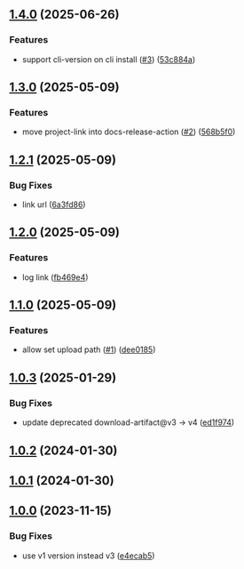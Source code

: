 ## [1.4.0](https://github.com/diplodoc-platform/docs-upload-action/compare/v1.3.0...v1.4.0) (2025-06-26)


### Features

* support cli-version on cli install ([#3](https://github.com/diplodoc-platform/docs-upload-action/issues/3)) ([53c884a](https://github.com/diplodoc-platform/docs-upload-action/commit/53c884a2006aaa1e5efa4a4618f965542b14d069))

## [1.3.0](https://github.com/diplodoc-platform/docs-upload-action/compare/v1.2.1...v1.3.0) (2025-05-09)


### Features

* move project-link into docs-release-action ([#2](https://github.com/diplodoc-platform/docs-upload-action/issues/2)) ([568b5f0](https://github.com/diplodoc-platform/docs-upload-action/commit/568b5f03595ecb16df676ee851473937f74cfee7))

## [1.2.1](https://github.com/diplodoc-platform/docs-upload-action/compare/v1.2.0...v1.2.1) (2025-05-09)


### Bug Fixes

* link url ([6a3fd86](https://github.com/diplodoc-platform/docs-upload-action/commit/6a3fd86d06f73bcab51cb587fcfcf81771afa972))

## [1.2.0](https://github.com/diplodoc-platform/docs-upload-action/compare/v1.1.0...v1.2.0) (2025-05-09)


### Features

* log link ([fb469e4](https://github.com/diplodoc-platform/docs-upload-action/commit/fb469e4fd54f95a9664d41159a5cc2cbf751f748))

## [1.1.0](https://github.com/diplodoc-platform/docs-upload-action/compare/v1.0.3...v1.1.0) (2025-05-09)


### Features

* allow set upload path ([#1](https://github.com/diplodoc-platform/docs-upload-action/issues/1)) ([dee0185](https://github.com/diplodoc-platform/docs-upload-action/commit/dee0185f34197b1360a66c9aa7c46063af408b99))

## [1.0.3](https://github.com/diplodoc-platform/docs-upload-action/compare/v1.0.2...v1.0.3) (2025-01-29)


### Bug Fixes

* update deprecated download-artifact@v3 -> v4 ([ed1f974](https://github.com/diplodoc-platform/docs-upload-action/commit/ed1f97449d015772b8531c8de1a9ff48871a496d))

## [1.0.2](https://github.com/diplodoc-platform/docs-upload-action/compare/v1.0.1...v1.0.2) (2024-01-30)

## [1.0.1](https://github.com/diplodoc-platform/docs-upload-action/compare/v1.0.0...v1.0.1) (2024-01-30)

## [1.0.0](https://github.com/diplodoc-platform/docs-upload-action/compare/e4ecab5705a94d69add953f32afbb1105bf6a74b...v1.0.0) (2023-11-15)


### Bug Fixes

* use v1 version instead v3 ([e4ecab5](https://github.com/diplodoc-platform/docs-upload-action/commit/e4ecab5705a94d69add953f32afbb1105bf6a74b))

